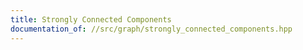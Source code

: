 ```yaml
---
title: Strongly Connected Components
documentation_of: //src/graph/strongly_connected_components.hpp
---
```

